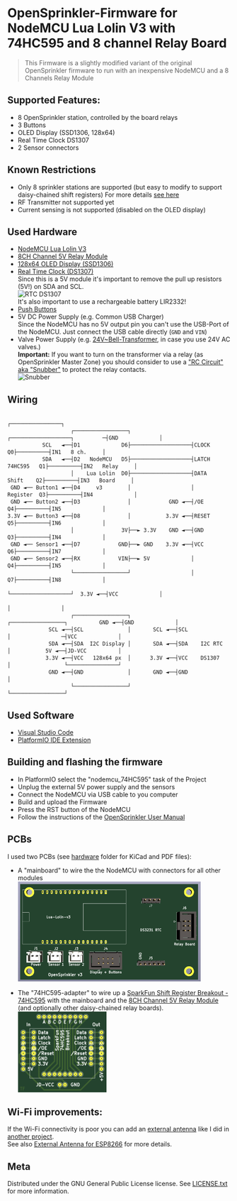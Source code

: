 # OpenSprinkler-Firmware for NodeMCU Lua Lolin V3 with 74HC595 and 8 channel Relay Board
> This Firmware is a slightly modified variant of the original OpenSprinkler firmware
> to run with an inexpensive NodeMCU and a 8 Channels Relay Module

## Supported Features:
* 8 OpenSprinkler station, controlled by the board relays
* 3 Buttons
* OLED Display (SSD1306, 128x64)
* Real Time Clock DS1307
* 2 Sensor connectors 

## Known Restrictions
* Only 8 sprinkler stations are supported (but easy to modify to support daisy-chained shift registers)
  For more details [see here](https://weworkweplay.com/play/practical-guide-to-shift-registers/)  
* RF Transmitter not supported yet
* Current sensing is not supported (disabled on the OLED display)

## Used Hardware
* [NodeMCU Lua Lolin V3](https://www.ebay.com/sch/i.html?_from=R40&_nkw=nodemcu+lua+lolin+v3+CH340&_sacat=0&LH_TitleDesc=0&_sop=12)
* [8CH Channel 5V Relay Module](https://www.ebay.com/sch/i.html?_from=R40&_nkw=8ch+relay+board+5v+blue&_sacat=0&LH_TitleDesc=0&_sop=12)
* [128x64 OLED Display (SSD1306)](https://www.ebay.com/sch/i.html?&_nkw=128x64+OLED+Display+SSD1306&_sop=15)
* [Real Time Clock (DS1307)](https://www.ebay.com/sch/i.html?_from=R40&_nkw=DS1307+I2C+RTC+Module&_sacat=0&_sop=15)  
  Since this is a 5V module it's important to remove the pull up resistors (5V!) on SDA and SCL.  
  ![RTC DS1307](../ESP12F_Relay_X4/RTC_DS1307.jpg)  
  It's also important to use a rechargeable battery LIR2332!
* [Push Buttons](https://www.conrad.com/p/diptronics-dtsm-66n-v-b-pushbutton-12-v-dc-005-a-1-x-offon-momentary-1-pcs-707570)
* 5V DC Power Supply (e.g. Common USB Charger)  
  Since the NodeMCU has no 5V output pin you can't use the USB-Port of the NodeMCU.
  Just connect the USB cable directly (`GND` and `VIN`)
* Valve Power Supply (e.g. [24V~Bell-Transformer](https://www.amazon.de/-/en/JCL-BT8-8-Brand-Bell-Transformer/dp/B00K1CWEUG), in case you use 24V AC valves.)  
  **Important:** If you want to turn on the transformer via a relay (as OpenSprinkler  Master Zone) you should consider to use a ["RC Circuit" aka "Snubber"](https://www.ebay.com/sch/i.html?_from=R40&_trksid=p2047675.m570.l1313&_nkw=Absorption+Snubber+Circuit&_sacat=0) to protect the relay contacts.  
  ![Snubber](../ESP12F_Relay_X4/snubber.png)
## Wiring
```
                                                                                         ┌────────────────┐  
                    ┌─────────────────┐                   ┌───────────────────┐         ─┤GND             │  
           SCL   ◄──┤D1             D6├───────────────────┤CLOCK            Q0├──────────┤IN1   8 ch.     │  
           SDA   ◄──┤D2   NodeMCU   D5├───────────────────┤LATCH  74HC595   Q1├──────────┤IN2   Relay     │  
                    │    Lua Lolin  D0├───────────────────┤DATA    Shift    Q2├──────────┤IN3   Board     │  
 GND ◄── Button1 ◄──┤D4     v3        │                   │       Register  Q3├──────────┤IN4             │  
 GND ◄── Button2 ◄──┤D3               │            GND ◄──┤/OE              Q4├──────────┤IN5             │  
3.3V ◄── Button3 ◄──┤D8               │           3.3V ◄──┤RESET            Q5├──────────┤IN6             │  
                    │               3V├──► 3.3V    GND ◄──┤GND              Q3├──────────┤IN4             │  
 GND ◄── Sensor1 ◄──┤D7            GND├──► GND    3.3V ◄──┤VCC              Q6├──────────┤IN7             │  
 GND ◄── Sensor2 ◄──┤RX            VIN├──► 5V             │                 Q4├──────────┤IN5             │  
                    └─────────────────┘                   │                 Q7├──────────┤IN8             │  
                                                          └───────────────────┘  3.3V ◄──┤VCC             │  
                                                                                         │                │  
                    ┌─────────────────┐              ┌─────────────────┐          GND ◄──┤GND             │  
             SCL ◄──┤SCL              │       SCL ◄──┤SCL              │                ─┤VCC             │  
             SDA ◄──┤SDA  I2C Display │       SDA ◄──┤SDA    I2C RTC   │           5V ◄──┤JD-VCC          │  
            3.3V ◄──┤VCC   128x64 px  │      3.3V ◄──┤VCC    DS1307    │                 └────────────────┘  
             GND ◄──┤GND              │       GND ◄──┤GND              │  
                    └─────────────────┘              └─────────────────┘   
```



## Used Software
  * [Visual Studio Code](https://code.visualstudio.com/download)
  * [PlatformIO IDE Extension](https://platformio.org/install/ide?install=vscode)


## Building and flashing the firmware
* In PlatformIO select the "nodemcu_74HC595" task of the Project
* Unplug the external 5V power supply and the sensors
* Connect the NodeMCU via USB cable to you computer
* Build and upload the Firmware
* Press the RST button of the NodeMCU
* Follow the instructions of the [OpenSprinkler User Manual](https://opensprinklershop.de/wp-content/uploads/2020/05/os-manual_2.1.9.pdf)


## PCBs
I used two PCBs (see [hardware](./hardware) folder for KiCad and PDF files):

* A "mainboard" to wire the the NodeMCU with connectors for all other modules  
 ![mainboard](./hardware/mainboard/mainboard.png)

* The "74HC595-adapter" to wire up a [SparkFun Shift Register Breakout - 74HC595](https://www.sparkfun.com/products/10680) with the mainboard and the [8CH Channel 5V Relay Module](https://www.ebay.com/sch/i.html?_from=R40&_nkw=8ch+relay+board+5v+blue&_sacat=0&LH_TitleDesc=0&_sop=12) (and optionally other daisy-chained relay boards).  
![74HC595-adapter](./hardware/74HC595-adapter/74HC595-adapter.png)

## Wi-Fi improvements:
If the Wi-Fi connectivity is poor you can add an [external antenna](https://www.amazon.de/gp/product/B07SSYSZM9) like I did in [another project](../README.md).  
See also [External Antenna for ESP8266](https://www.instructables.com/External-Antenna-for-ESP8266/) for more details.

## Meta

Distributed under the GNU General Public License license. See [LICENSE.txt](LICENSE.txt) for more information.
